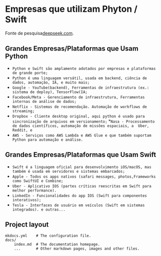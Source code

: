 # Empresas que utilizam Phyton / Swift

Fonte de pesquisa[deepseek.com](https://chat.deepseek.com).

## Grandes Empresas/Plataformas que Usam Python

* `Python e Swift são amplamente adotados por empresas e plataformas de grande porte;`
* `Python é uma linguagem versátil, usada em backend, ciência de dados, automação, IA, e muito mais;`
* `Google - YouTube(backend), Ferramentas de infraestrutura (ex.: sistema de deploy), TensorFlow(IA;`
* `Facebook/Meta - Gerenciamento de infraestrutura, Ferramentas internas de análise de dados;`
* `Netflix - Sistemas de recomendação. Automação de workflows de streaming;`
* `Dropbox - Cliente desktop original, aqui python é usado para sincronização de arquivos em versionamento;`
*`Nasa - Processamento de dados científicos, automação de missões espaciais, a  Uber, Reddit, e`
* `AWS - Serviços como AWS Lambda e AWS Glue e que também suportam Python para automação e análise.`

## Grandes Empresas/Plataformas que Usam Swift

* `Swift é a linguagem oficial para desenvolvimento iOS/macOS, mas também é usada em servidores e sistemas embarcados;`
* `Apple - Todos os apps nativos (safari messages, photos,Frameworks como SwiftUI e Combine;`
* `Uber - Aplicativo IOS (partes críticas reescritas em Swift para melhor performance).`
* `LinkedIn - Funcionalidades do app IOS (Swift para componentes interativos);`
* `Tesla - Interfaces de usuário em veículos (Swift em sistemas integrados). e outras...`

## Project layout

    mkdocs.yml    # The configuration file.
    docs/
        index.md  # The documentation homepage.
        ...       # Other markdown pages, images and other files.

